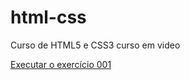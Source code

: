 # html-css
 Curso de HTML5 e CSS3 curso em video

<a href="https://gabrielcurtidev.github.io/html-css/exercicios/ex001/index.html">Executar o exercício 001</a>